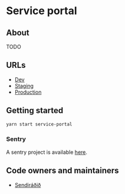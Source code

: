 # Service portal

## About

TODO

## URLs

- [Dev](https://service-portal.dev01.devland.is)
- [Staging](https://service-portal.staging01.devland.is)
- [Production](https://service-portal.island.is)

## Getting started

```bash
yarn start service-portal
```

### Sentry

A sentry project is available [here](https://sentry.io/organizations/island_is/issues/?project=5501494).

## Code owners and maintainers

- [Sendiráðið](https://github.com/orgs/island-is/teams/sendiradid/members)
